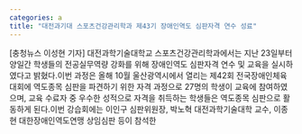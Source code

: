 ```yaml
---
categories: a
title: "대전과기대 스포츠건강관리학과 제43기 장애인역도 심판자격 연수 성료"
---
```

[충청뉴스 이성현 기자] 대전과학기술대학교 스포츠건강관리학과에서는 지난 23일부터 양일간 학생들의 전공실무역량 강화를 위해 장애인역도 심판자격 연수 및 교육을 실시하였다고 밝혔다.이번 과정은 올해 10월 울산광역시에서 열리는 제42회 전국장애인체육대회에 역도종목 심판을 파견하기 위한 자격 과정으로 27명의 학생이 교육에 참여하였으며, 교육 수료자 중 우수한 성적으로 자격을 취득하는 학생들은 역도종목 심판으로 활동하게 된다.이번 강습회에는 이인구 심판위원장, 박노혁 대전과학기술대학 교수, 이종현 대한장애인역도연맹 상임심판 등이 참석한